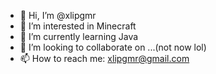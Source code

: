 - 👋 Hi, I’m @xlipgmr
- 👀 I’m interested in Minecraft
- 🌱 I’m currently learning Java
- 💞️ I’m looking to collaborate on ...(not now lol)
- 📫 How to reach me: xlipgmr@gmail.com

<!---
xlipgmr/xlipgmr is a ✨ special ✨ repository because its `README.md` (this file) appears on your GitHub profile.
You can click the Preview link to take a look at your changes.
--->
